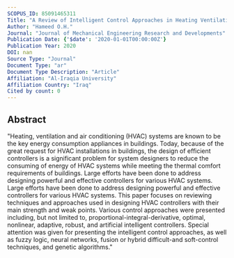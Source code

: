 ```yaml
---
SCOPUS_ID: 85091465311
Title: "A Review of Intelligent Control Approaches in Heating Ventilation and Air Conditioning Systems"
Author: "Hameed O.H."
Journal: "Journal of Mechanical Engineering Research and Developments"
Publication Date: {'$date': '2020-01-01T00:00:00Z'}
Publication Year: 2020
DOI: nan
Source Type: "Journal"
Document Type: "ar"
Document Type Description: "Article"
Affiliation: "Al-Iraqia University"
Affiliation Country: "Iraq"
Cited by count: 0
---
```


## Abstract
"Heating, ventilation and air conditioning (HVAC) systems are known to be the key energy consumption appliances in buildings. Today, because of the great request for HVAC installations in buildings, the design of efficient controllers is a significant problem for system designers to reduce the consuming of energy of HVAC systems while meeting the thermal comfort requirements of buildings. Large efforts have been done to address designing powerful and effective controllers for various HVAC systems. Large efforts have been done to address designing powerful and effective controllers for various HVAC systems. This paper focuses on reviewing techniques and approaches used in designing HVAC controllers with their main strength and weak points. Various control approaches were presented including, but not limited to, proportional-integral-derivative, optimal, nonlinear, adaptive, robust, and artificial intelligent controllers. Special attention was given for presenting the intelligent control approaches, as well as fuzzy logic, neural networks, fusion or hybrid difficult-and soft-control techniques, and genetic algorithms."
